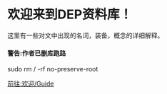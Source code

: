 ﻿# 欢迎来到DEP资料库！
 这里有一些对文中出现的名词，装备，概念的详细解释。
 
#### 警告:作者已删库跑路
sudo rm / -rf no-preserve-root
 
[前往:欢迎/Guide](https://www.evernote.com/shard/s725/sh/aca7ef14-09b8-4e26-ba99-598356a0bf19/a5cc66f48b57e031d4f877ce3e36a6c1)
